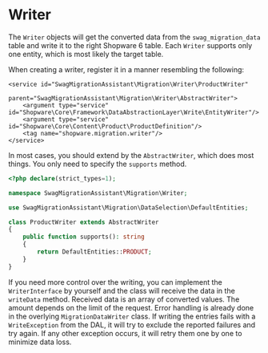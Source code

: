 # Writer

The `Writer` objects will get the converted data from the `swag_migration_data` table and write it to the right Shopware 6 table. Each `Writer` supports only one entity, which is most likely the target table.

When creating a writer, register it in a manner resembling the following:

```markup
<service id="SwagMigrationAssistant\Migration\Writer\ProductWriter"
         parent="SwagMigrationAssistant\Migration\Writer\AbstractWriter">
    <argument type="service" id="Shopware\Core\Framework\DataAbstractionLayer\Write\EntityWriter"/>
    <argument type="service" id="Shopware\Core\Content\Product\ProductDefinition"/>
    <tag name="shopware.migration.writer"/>
</service>
```

In most cases, you should extend by the `AbstractWriter`, which does most things. You only need to specify the `supports` method.

```php
<?php declare(strict_types=1);

namespace SwagMigrationAssistant\Migration\Writer;

use SwagMigrationAssistant\Migration\DataSelection\DefaultEntities;

class ProductWriter extends AbstractWriter
{
    public function supports(): string
    {
        return DefaultEntities::PRODUCT;
    }
}
```

If you need more control over the writing, you can implement the `WriterInterface` by yourself and the class will receive the data in the `writeData` method. Received data is an array of converted values. The amount depends on the limit of the request. Error handling is already done in the overlying `MigrationDataWriter` class. If writing the entries fails with a `WriteException` from the DAL, it will try to exclude the reported failures and try again. If any other exception occurs, it will retry them one by one to minimize data loss.
